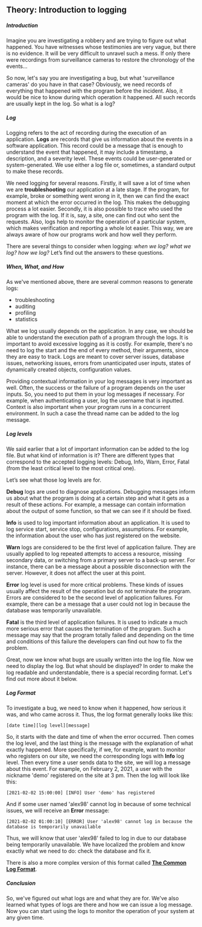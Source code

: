 ## Theory: Introduction to logging

##### Introduction

Imagine you are investigating a robbery and are trying to figure out what happened. You have witnesses whose testimonies are very vague, but there is no evidence. It will be very difficult to unravel such a mess. If only there were recordings from surveillance cameras to restore the chronology of the events...

So now, let's say you are investigating a bug, but what 'surveillance cameras' do you have in that case? Obviously, we need records of everything that happened with the program before the incident. Also, it would be nice to know during which operation it happened. All such records are usually kept in the log. So what is a log?

##### Log

Logging refers to the act of recording during the execution of an application. **Logs** are records that give us information about the events in a software application. This record could be a message that is enough to understand the event that happened, it may include a timestamp, a description, and a severity level. These events could be user-generated or system-generated. We use either a log file or, sometimes, a standard output to make these records.

We need logging for several reasons. Firstly, it will save a lot of time when we are **troubleshooting** our application at a late stage. If the program, for example, broke or something went wrong in it, then we can find the exact moment at which the error occurred in the log. This makes the debugging process a lot easier. Secondly, it is also possible to trace who used the program with the log. If it is, say, a site, one can find out who sent the requests. Also, logs help to monitor the operation of a particular system, which makes verification and reporting a whole lot easier. This way, we are always aware of how our programs work and how well they perform.

There are several things to consider when logging: *when we log? what we log? how we log?* Let’s find out the answers to these questions.

##### When, What, and How

As we've mentioned above, there are several common reasons to generate logs:

- troubleshooting
- auditing
- profiling
- statistics

What we log usually depends on the application. In any case, we should be able to understand the execution path of a program through the logs. It is important to avoid excessive logging as it is costly. For example, there's no need to log the start and the end of every method, their arguments, since they are easy to track. Logs are meant to cover server issues, database issues, networking issues, errors from unanticipated user inputs, states of dynamically created objects, configuration values.

Providing contextual information in your log messages is very important as well. Often, the success or the failure of a program depends on the user inputs. So, you need to put them in your log messages if necessary. For example, when authenticating a user, log the username that is inputted. Context is also important when your program runs in a concurrent environment. In such a case the thread name can be added to the log message.

##### Log levels

We said earlier that a lot of important information can be added to the log file. But what kind of information is it? There are different types that correspond to the accepted logging levels: Debug, Info, Warn, Error, Fatal (from the least critical level to the most critical one).

Let’s see what those log levels are for.

**Debug** logs are used to diagnose applications. Debugging messages inform us about what the program is doing at a certain step and what it gets as a result of these actions. For example, a message can contain information about the output of some function, so that we can see if it should be fixed.

**Info** is used to log important information about an application. It is used to log service start, service stop, configurations, assumptions. For example, the information about the user who has just registered on the website.

**Warn** logs are considered to be the first level of application failure. They are usually applied to log repeated attempts to access a resource, missing secondary data, or switching from a primary server to a back-up server. For instance, there can be a message about a possible disconnection with the server. However, it does not affect the user at this point.

**Error** log level is used for more critical problems. These kinds of issues usually affect the result of the operation but do not terminate the program. Errors are considered to be the second level of application failures. For example, there can be a message that a user could not log in because the database was temporarily unavailable.

**Fatal** is the third level of application failures. It is used to indicate a much more serious error that causes the termination of the program. Such a message may say that the program totally failed and depending on the time and conditions of this failure the developers can find out how to fix the problem.

Great, now we know what bugs are usually written into the log file. Now we need to display the log. But what should be displayed? In order to make the log readable and understandable, there is a special recording format. Let's find out more about it below.

##### Log Format

To investigate a bug, we need to know when it happened, how serious it was, and who came across it. Thus, the log format generally looks like this:

```no-highlight
[date time][log level][message]
```

So, it starts with the date and time of when the error occurred. Then comes the log level, and the last thing is the message with the explanation of what exactly happened. More specifically, if we, for example, want to monitor who registers on our site, we need the corresponding logs with **Info** log level. Then every time a user sends data to the site, we will log a message about this event. For example, on February 2, 2021, a user with the nickname 'demo' registered on the site at 3 pm. Then the log will look like this:

```no-highlight
[2021-02-02 15:00:00] [INFO] User 'demo' has registered
```

And if some user named 'alex98' cannot log in because of some technical issues, we will receive an **Error** message:

```no-highlight
[2021-02-02 01:00:10] [ERROR] User 'alex98' cannot log in because the database is temporarily unavailable
```

Thus, we will know that user 'alex98' failed to log in due to our database being temporarily unavailable. We have localized the problem and know exactly what we need to do: check the database and fix it.

There is also a more complex version of this format called [**The Common Log Format**](https://en.wikipedia.org/wiki/Common_Log_Format).

##### Conclusion

So, we've figured out what logs are and what they are for. We've also learned what types of logs are there and how we can issue a log message. Now you can start using the logs to monitor the operation of your system at any given time.